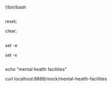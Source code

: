 !/bin/bash

##

reset;

clear;

## 

set -e

set -x

##

echo "mental health facilities"

curl localhost:8888/mock/mental-health-facilities

##
